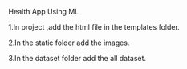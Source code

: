 Health App Using ML

1.In project ,add the html file in the templates folder.

2.In the static folder add the images.

3.In the dataset folder add the all dataset.
